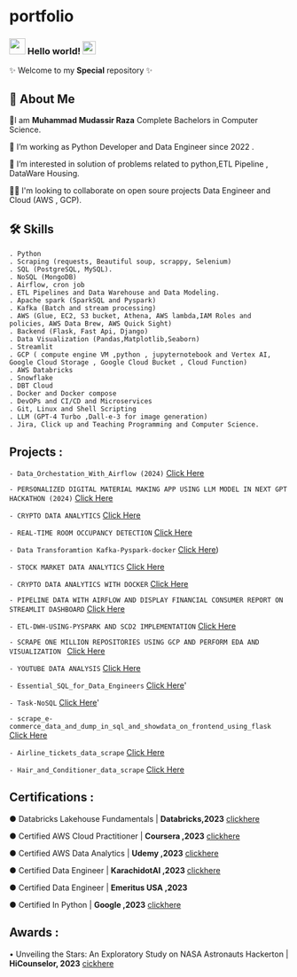 # portfolio

### <img src="https://github.com/mustafaali96/mustafaali96/blob/master/Assests/Hi.gif" width="29px"> Hello world!&nbsp;<img src="https://github.com/mustafaali96/mustafaali96/blob/master/Assests/Earth.gif" width="24px"> 
✨ Welcome to my **Special** repository ✨

## 🚀 About Me
🌱I am **Muhammad Mudassir Raza** Complete Bachelors in Computer Science.

💞️ I’m  working as Python Developer and Data Engineer since 2022 .

👀 I’m interested in solution of problems related to python,ETL Pipeline , DataWare Housing.

👯‍♀️ I'm looking to collaborate on open soure projects Data Engineer and Cloud (AWS , GCP).



<!-- - 👋 Hi, I’m @MuhammadMudassirRaza12345
- 👀 I’m interested in ...
- 🌱 I’m currently learning ...
- 💞️ I’m looking to collaborate on ...
- 📫 How to reach me ...
 -->
 
 ## 🛠 Skills 
    . Python
    . Scraping (requests, Beautiful soup, scrappy, Selenium)
    . SQL (PostgreSQL, MySQL).
    . NoSQL (MongoDB)
    . Airflow, cron job
    . ETL Pipelines and Data Warehouse and Data Modeling.
    . Apache spark (SparkSQL and Pyspark)
    . Kafka (Batch and stream processing)
    . AWS (Glue, EC2, S3 bucket, Athena, AWS lambda,IAM Roles and policies, AWS Data Brew, AWS Quick Sight)
    . Backend (Flask, Fast Api, Django)
    . Data Visualization (Pandas,Matplotlib,Seaborn)
    . Streamlit
    . GCP ( compute engine VM ,python , jupyternotebook and Vertex AI, Google Cloud Storage , Google Cloud Bucket , Cloud Function)
    . AWS Databricks
    . Snowflake 
    . DBT Cloud 
    . Docker and Docker compose
    . DevOPs and CI/CD and Microservices
    . Git, Linux and Shell Scripting
    . LLM (GPT-4 Turbo ,Dall-e-3 for image generation)
    . Jira, Click up and Teaching Programming and Computer Science. 

## Projects :


`- Data_Orchestation_With_Airflow (2024)` [Click Here](https://github.com/MuhammadMudassirRaza12345/Data_Orchestation_With_Airflow/tree/main)

`- PERSONALIZED DIGITAL MATERIAL MAKING APP USING LLM MODEL IN NEXT GPT HACKATHON (2024)` [Click Here](https://github.com/MuhammadMudassirRaza12345/personalized_digital_material_app/blob/main/README.md)

`- CRYPTO DATA ANALYTICS` [Click Here](https://github.com/MuhammadMudassirRaza12345/real-time_crypto_data_pipeline_using_kafka_s3_databricks_snowflake/)

`- REAL-TIME ROOM OCCUPANCY DETECTION` [Click Here](https://github.com/MuhammadMudassirRaza12345/capstone_deg_01)

`- Data Transforamtion Kafka-Pyspark-docker` [Click Here](https://github.com/MudassirRaza2211-021-KHI-DEG/2211-021-KHI-DEG_final_exam_solutions/tree/main/kafka_pyspark))

`- STOCK MARKET DATA ANALYTICS` [Click Here](https://github.com/MuhammadMudassirRaza12345/Stock-Market-Kafka-Real-Time-Data-Engineering-Project-using-AWS-KAFKA-and-SNOWFLAKE)

`- CRYPTO DATA ANALYTICS WITH DOCKER` [Click Here](https://github.com/MuhammadMudassirRaza12345/real-time_crypto_data_pipeline_using_kafka_snowflake_docker)

`- PIPELINE DATA WITH AIRFLOW AND DISPLAY FINANCIAL CONSUMER REPORT ON STREAMLIT DASHBOARD` [Click Here](https://github.com/MuhammadMudassirRaza12345/Pipeline-Data-with-Airflow-and-streamlit-Dashboard)

`- ETL-DWH-USING-PYSPARK AND SCD2 IMPLEMENTATION` [Click Here](https://github.com/MuhammadMudassirRaza12345/ETL-DwH-using-PySpark)

`- SCRAPE ONE MILLION REPOSITORIES USING GCP AND PERFORM EDA AND VISUALIZATION ` [Click Here](https://github.com/MuhammadMudassirRaza12345/Scrape-one-millions-repositories-using-GCP/blob/main/README.md)

`- YOUTUBE DATA ANALYSIS` [Click Here](https://github.com/MuhammadMudassirRaza12345/dataengineering-youtube-analysis-project)

 `- Essential_SQL_for_Data_Engineers` [Click Here](https://github.com/MuhammadMudassirRaza12345/Essential_SQL_for_Data_Engineers)'

 `- Task-NoSQL` [Click Here](https://github.com/MuhammadMudassirRaza12345/Task-NoSQL)'

 `- scrape_e-commerce_data_and_dump_in_sql_and_showdata_on_frontend_using_flask` [Click Here](https://github.com/MuhammadMudassirRaza12345/scrape_e-commerce_data_and_dump_in_sql_and_showdata_on_frontend_using_flask)

 `- Airline_tickets_data_scrape` [Click Here](https://github.com/MuhammadMudassirRaza12345/Airline_tickets_data_scrape)
 
 `- Hair_and_Conditioner_data_scrape` [Click Here](https://github.com/MuhammadMudassirRaza12345/Hair_and_Conditioner_data_scrape)

 ## Certifications :
 
  ● Databricks Lakehouse Fundamentals | **Databricks,2023** [clickhere](https://credentials.databricks.com/ec23bae6-2ea9-40a2-bfed-2eb3c7b95f0d#gs.1g5xcc)

  ● Certified AWS Cloud Practitioner | **Coursera ,2023** [clickhere](https://www.coursera.org/account/accomplishments/verify/3U2QQ6EN9QEX?utm_source=link&utm_medium=certificate&utm_content=cert_image&utm_campaign=pdf_header_button&utm_product=course)

  ● Certified AWS Data Analytics | **Udemy ,2023** [clickhere](https://drive.google.com/file/d/1EuQxj3472SXHdhKLSE1Q492Fwu5MQZZ_/view)                       

  ● Certified Data Engineer | **KarachidotAI ,2023** [clickhere](https://eu.badgr.com/public/assertions/QGzRV_X0QxC8qL8d_K_qkQ)

  ● Certified Data Engineer | **Emeritus USA ,2023**

  ● Certified In Python | **Google ,2023** [clickhere](https://www.coursera.org/account/accomplishments/verify/EX4AGXED5NYX?utm_source=link&utm_medium=certificate&utm_content=cert_image&utm_campaign=pdf_header_button&utm_product=course)


 ## Awards :

 • Unveiling the Stars: An Exploratory Study on NASA Astronauts Hackerton | **HiCounselor, 2023** [cickhere](https://hicounselor.com/certificate/verify/Njk5MDQxOTM=)
 
 
